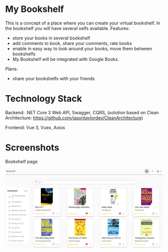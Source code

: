 # My Bookshelf
This is a concept of a place where you can create your virtual bookshelf. In the bookshelf you will have several selfs available.
Features:
 - store your books in several bookshelf
 - add comments to book, share your comments, rate books
 - enable in easy way to look around your books, move them between bookshelfs
 - My Bookshelf will be integrated with Google Books.
 
Plans:
 - share your bookshelfs with your friends

# Technology Stack

Backend:
.NET Core 3 Web API, Swagger, CQRS, (solution based on Clean Architecture: https://github.com/jasontaylordev/CleanArchitecture)

Frontend:
Vue 3, Vuex, Axios

# Screenshots

Bookshelf page

![alt text](https://github.com/klucyszy/MyBookshelf/blob/master/docs/appimages/bookshelf-page.png?raw=true)

